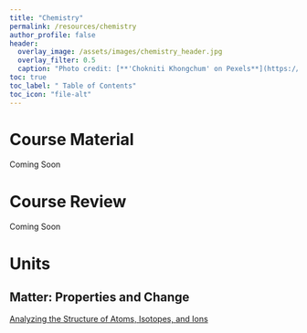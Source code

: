 ```yaml
---
title: "Chemistry"
permalink: /resources/chemistry
author_profile: false
header:
  overlay_image: /assets/images/chemistry_header.jpg 
  overlay_filter: 0.5
  caption: "Photo credit: [**'Chokniti Khongchum' on Pexels**](https://www.pexels.com/photo/person-holding-laboratory-flask-2280571/)"
toc: true
toc_label: " Table of Contents"
toc_icon: "file-alt"
---
```

<a href="/resources/">
  <span style="font-size: 48px; color: #00000;">
    <i class="fas fa-arrow-circle-left"> </i>
  </span>
</a> 

# Course Material
Coming Soon

# Course Review
Coming Soon

# Units
## Matter: Properties and Change
<a href="/resources/chemistry/analyzing-the-structure-of-atoms-isotopes-and-ions" class="btn btn--inverse btn--x-large">Analyzing the Structure of Atoms, Isotopes, and Ions</a>